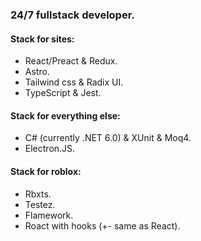 ### 24/7 fullstack developer.
#### Stack for sites:
- React/Preact & Redux.
- Astro.
- Tailwind css & Radix UI.
- TypeScript & Jest.

#### Stack for everything else:
- C# (currently .NET 6.0) & XUnit & Moq4.
- Electron.JS.

#### Stack for roblox:
- Rbxts.
- Testez.
- Flamework.
- Roact with hooks (+- same as React).
